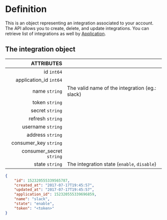 # Definition

This is an object representing an integration associated to your account. The API allows you to create, delete, and update integrations. You can retrieve list of integrations as well by [Application](/rest-api/resources/applications).

## The integration object

|                 ATTRIBUTES |                                                |
|---------------------------:|:-----------------------------------------------|
|               id ``int64`` |                                                |
|   application_id ``int64`` |                                                |
|            name ``string`` | The valid name of the integration (eg.: slack) |
|           token ``string`` |                                                |
|          secret ``string`` |                                                |
|         refresh ``string`` |                                                |
|        username ``string`` |                                                |
|         address ``string`` |                                                |
|    consumer_key ``string`` |                                                |
| consumer_secret ``string`` |                                                |
|           state ``string`` | The integration state (`enable`, `disable`)    |


```json
{
	"id": 152320555339565787,
	"created_at": "2017-07-17T19:45:57",
	"updated_at": "2017-07-17T19:45:57",
	"application_id": 152320555339696859,
	"name": "slack",
	"state": "enable",
	"token": "<token>"
}
```
